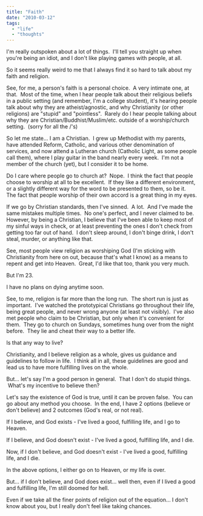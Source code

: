 ```yaml
---
title: "Faith"
date: "2010-03-12"
tags:
  - "life"
  - "thoughts"
---
```


I'm really outspoken about a lot of things.  I'll tell you straight up when you're being an idiot, and I don't like playing games with people, at all.

So it seems really weird to me that I always find it so hard to talk about my faith and religion.

See, for me, a person's faith is a personal choice.  A very intimate one, at that.  Most of the time, when I hear people talk about their religious beliefs in a public setting (and remember, I'm a college student), it's hearing people talk about why they are atheist/agnostic, and why Christianity (or other religions) are "stupid" and "pointless".  Rarely do I hear people talking about why they are Christian/Buddhist/Muslim/etc. outside of a worship/church setting.  (sorry for all the /'s)

So let me state... I am a Christian.  I grew up Methodist with my parents, have attended Reform, Catholic, and various other denomination of services, and now attend a Lutheran church (Catholic Light, as some people call them), where I play guitar in the band nearly every week.  I'm not a member of the church (yet), but I consider it to be home.

Do I care where people go to church at?  Nope.  I think the fact that people choose to worship at all to be excellent.  If they like a different environment, or a slightly different way for the word to be presented to them, so be it.  The fact that people worship of their own accord is a great thing in my eyes.

If we go by Christian standards, then I've sinned.  A lot.  And I've made the same mistakes multiple times.  No one's perfect, and I never claimed to be.  However, by being a Christian, I believe that I've been able to keep most of my sinful ways in check, or at least preventing the ones I don't check from getting too far out of hand.  I don't sleep around, I don't binge drink, I don't steal, murder, or anything like that.

See, most people view religion as worshiping God (I'm sticking with Christianity from here on out, because that's what I know) as a means to repent and get into Heaven.  Great, I'd like that too, thank you very much.

But I'm 23.

I have no plans on dying anytime soon.

See, to me, religion is far more than the long run.  The short run is just as important.  I've watched the prototypical Christians go throughout their life, being great people, and never wrong anyone (at least not visibly).  I've also met people who claim to be Christian, but only when it's convenient for them.  They go to church on Sundays, sometimes hung over from the night before.  They lie and cheat their way to a better life.

Is that any way to live?

Christianity, and I believe religion as a whole, gives us guidance and guidelines to follow in life.  I think all in all, these guidelines are good and lead us to have more fulfilling lives on the whole.

But... let's say I'm a good person in general.  That I don't do stupid things.  What's my incentive to believe then?

Let's say the existence of God is true, until it can be proven false.  You can go about any method you choose.  In the end, I have 2 options (believe or don't believe) and 2 outcomes (God's real, or not real).

If I believe, and God exists - I've lived a good, fulfilling life, and I go to Heaven.

If I believe, and God doesn't exist - I've lived a good, fulfilling life, and I die.

Now, if I don't believe, and God doesn't exist - I've lived a good, fulfilling life, and I die.

In the above options, I either go on to Heaven, or my life is over.

But... if I don't believe, and God does exist... well then, even if I lived a good and fulfilling life, I'm still doomed for hell.

Even if we take all the finer points of religion out of the equation... I don't know about you, but I really don't feel like taking chances.
